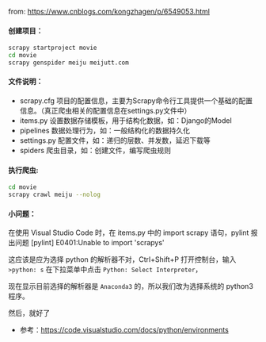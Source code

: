 from: https://www.cnblogs.com/kongzhagen/p/6549053.html

#### 创建项目：
```bash
scrapy startproject movie
cd movie
scrapy genspider meiju meijutt.com
```

#### 文件说明：

- scrapy.cfg  项目的配置信息，主要为Scrapy命令行工具提供一个基础的配置信息。（真正爬虫相关的配置信息在settings.py文件中）
- items.py    设置数据存储模板，用于结构化数据，如：Django的Model
- pipelines    数据处理行为，如：一般结构化的数据持久化
- settings.py 配置文件，如：递归的层数、并发数，延迟下载等
- spiders      爬虫目录，如：创建文件，编写爬虫规则

#### 执行爬虫:
```bash
cd movie
scrapy crawl meiju --nolog
```

#### 小问题：
在使用 Visual Studio Code 时，在 items.py 中的 import scrapy 语句，pylint 报出问题 [pylint] E0401:Unable to import 'scrapys'

这应该是应为选择 python 的解析器不对，Ctrl+Shift+P 打开控制台，输入 `>python: s` 在下拉菜单中点击 `Python: Select Interpreter`，

现在显示目前选择的解析器是 `Anaconda3` 的，所以我们改为选择系统的 python3 程序。

然后，就好了

- 参考：https://code.visualstudio.com/docs/python/environments

